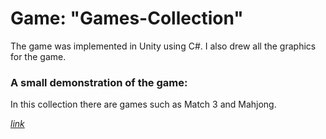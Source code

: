 # Game: "Games-Collection"

The game was implemented in Unity using C#.
I also drew all the graphics for the game.

### A small demonstration of the game:

In this collection there are games such as Match 3 and Mahjong.

*[link](https://anikin02.itch.io/gamecollection)*
